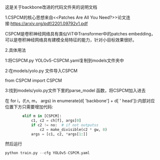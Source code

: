 这是关于backbone改进的代码文件夹的说明文档

1.CSPCM的核心思想来自<<Patches Are All You Need?>>论文连接:https://arxiv.org/pdf/2201.09792v1.pdf

CSPCM是卷积神经网络具有类似ViT中Transformer中的patches embedding，可以是卷积神经网络具有建模全局特征的能力，针对小目标效果很好。

2.具体用法

1:将CSPCM.py YOLOv5-CSPCM.yaml复制到models文件夹中

2:在models/yolo.py 文件导入CSPCM

from CSPCM import  CSPCM

3:找到models/yolo.py文件下里的parse_model 函数，将CSPCM加入进去

在 for i，(f,n, m， args) in enumerate(d[ 'backbone'] + d[ ' head']):内部对应位置下方只需要增加代码:

```python
        elif m in [CSPCM]:
            c1, c2 = ch[f], args[0]
            if c2 != no:  # if not outputss
                c2 = make_divisible(c2 * gw, 8)
            args = [c1, c2, *args[1:]]

```

然后运行

```python
python train.py --cfg YOLOv5-CSPCM.yaml
```


